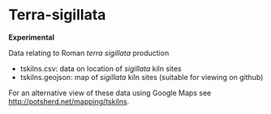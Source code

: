 # Terra-sigillata


**Experimental**

Data relating to Roman *terra sigillata* production

* tskilns.csv: data on location of *sigillata* kiln sites
* tskilns.geojson: map of *sigillata* kiln sites (suitable for viewing on github)

For an alternative view of these data using Google Maps see
<http://potsherd.net/mapping/tskilns>.

